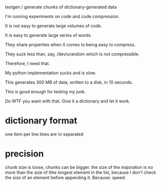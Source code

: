textgen / generate chunks of dictionary-generated data

I'm running experiments on code and code compression.

It is not easy to generate large volumes of code.

It is easy to generate large series of words.

They share properties when it comes to being easy to compress.

They suck less than, say, /dev/urandom which is not compressible.

Therefore, I need that.

My python implementation sucks and is slow.

This generates 300 MB of data, written to a disk, in 10 seconds.

This is good enough for testing my junk.

Do WTF you want with that. Give it a dictionary and let it work.

# dictionary format
one item per line
lines are \n separated

# precision

chunk size is loose, chunks can be bigger. the size of the majoration is no more than the size of tthe longest element in the list, because I don't check the size of an element before appending it. Because: speed.

